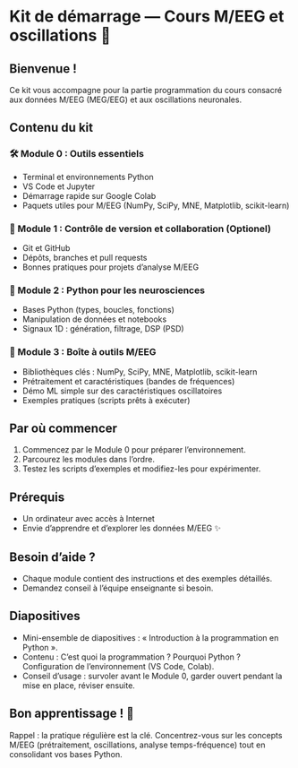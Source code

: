 # Kit de démarrage — Cours M/EEG et oscillations 🚀

## Bienvenue !

Ce kit vous accompagne pour la partie programmation du cours consacré aux données M/EEG (MEG/EEG) et aux oscillations neuronales.

## Contenu du kit

### 🛠️ Module 0 : Outils essentiels
- Terminal et environnements Python
- VS Code et Jupyter
- Démarrage rapide sur Google Colab
- Paquets utiles pour M/EEG (NumPy, SciPy, MNE, Matplotlib, scikit-learn)

### 🔄 Module 1 : Contrôle de version et collaboration (Optionel)
- Git et GitHub
- Dépôts, branches et pull requests
- Bonnes pratiques pour projets d’analyse M/EEG

### 🐍 Module 2 : Python pour les neurosciences
- Bases Python (types, boucles, fonctions)
- Manipulation de données et notebooks
- Signaux 1D : génération, filtrage, DSP (PSD)

### 🧰 Module 3 : Boîte à outils M/EEG
- Bibliothèques clés : NumPy, SciPy, MNE, Matplotlib, scikit-learn
- Prétraitement et caractéristiques (bandes de fréquences)
- Démo ML simple sur des caractéristiques oscillatoires
- Exemples pratiques (scripts prêts à exécuter)

## Par où commencer
1. Commencez par le Module 0 pour préparer l’environnement.
2. Parcourez les modules dans l’ordre.
3. Testez les scripts d’exemples et modifiez-les pour expérimenter.

## Prérequis
- Un ordinateur avec accès à Internet
- Envie d’apprendre et d’explorer les données M/EEG ✨

## Besoin d’aide ?
- Chaque module contient des instructions et des exemples détaillés.
- Demandez conseil à l’équipe enseignante si besoin.

## Diapositives
- Mini-ensemble de diapositives : « Introduction à la programmation en Python ».
- Contenu : C’est quoi la programmation ? Pourquoi Python ? Configuration de l’environnement (VS Code, Colab).
- Conseil d’usage : survoler avant le Module 0, garder ouvert pendant la mise en place, réviser ensuite.

## Bon apprentissage ! 🌟

Rappel : la pratique régulière est la clé. Concentrez-vous sur les concepts M/EEG (prétraitement, oscillations, analyse temps-fréquence) tout en consolidant vos bases Python.
